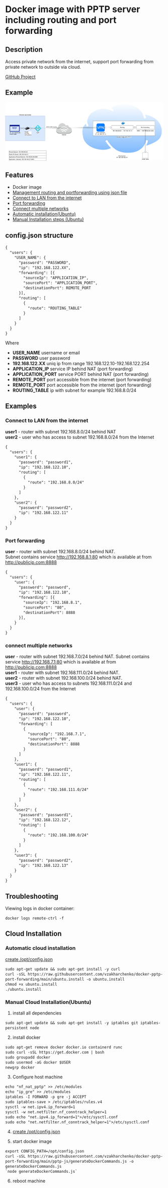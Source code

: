 # Docker image with PPTP server including routing and port forwarding

## Description
Access private network from the internet, support port forwarding from private network to outside via cloud.  
  
[GitHub Project](https://github.com/vzakharchenko/docker-pptp-port-forwarding)
  
## Example
![](https://github.com/vzakharchenko/docker-pptp-port-forwarding/blob/main/img/pptpWithRouting.png?raw=true)


## Features
 - Docker image
 - [Management routing  and portforwarding using json file](#configjson-structure) 
 - [Connect to LAN from the internet](#connect-to-lan-from-the--internet)  
 - [Port forwarding](#port-forwarding)  
 - [Connect multiple networks](#connect-multiple-networks)  
 - [Automatic installation(Ubuntu)](#automatic-cloud-installation)  
 - [Manual Installation steps (Ubuntu)](#manual-cloud-installationubuntu) 

## config.json structure

```
{
  "users": {
    "USER_NAME": {
      "password": "PASSWORD",
      "ip": "192.168.122.XX",
      "forwarding": [{
        "sourceIp": "APPLICATION_IP",
        "sourcePort": "APPLICATION_PORT",
        "destinationPort": REMOTE_PORT
      }],
      "routing": [
        {
          "route": "ROUTING_TABLE"
        }
      ]
    }
  }
}
```
Where
- **USER_NAME** username or email  
- **PASSWORD** user password  
- **192.168.122.XX** uniq ip from range 192.168.122.10-192.168.122.254  
- **APPLICATION_IP** service IP behind NAT (port forwarding)  
- **APPLICATION_PORT** service PORT behind NAT (port forwarding)  
- **REMOTE_PORT**  port accessible from the internet (port forwarding)  
- **REMOTE_PORT**  port accessible from the internet (port forwarding)  
- **ROUTING_TABLE**  ip with subnet for example 192.168.8.0/24  

## Examples

### Connect to LAN from the  internet
**user1** - router with subnet 192.168.8.0/24 behind NAT  
**user2** - user who has access to subnet 192.168.8.0/24 from the Internet  
```
{
  "users": {
    "user1": {
      "password": "password1",
      "ip": "192.168.122.10",
      "routing": [
        {
          "route": "192.168.8.0/24"
        }
      ]
    },
    "user2": {
      "password": "password2",
      "ip": "192.168.122.11"
    }
  }
}
```

### Port forwarding
**user** - router with subnet 192.168.8.0/24 behind NAT.  
Subnet contains service http://192.168.8.1:80 which is available at from http://publicip.com:8888  

```
{
  "users": {
    "user": {
      "password": "password",
      "ip": "192.168.122.10",
      "forwarding": [{
        "sourceIp": "192.168.8.1",
        "sourcePort": "80",
        "destinationPort": 8888
      }],
    }
  }
}
```
### connect multiple networks
**user** - router with subnet 192.168.7.0/24 behind NAT. Subnet contains service http://192.168.7.1:80 which is available at from http://publicip.com:8888  
**user1** - router with subnet 192.168.111.0/24 behind NAT.  
**user2** - router with subnet 192.168.100.0/24 behind NAT.  
**user3** - user who has access to subnets 192.168.111.0/24 and 192.168.100.0/24 from the Internet  
```
{
  "users": {
    "user": {
      "password": "password",
      "ip": "192.168.122.10",
      "forwarding": [
        {
          "sourceIp": "192.168.7.1",
          "sourcePort": "80",
          "destinationPort": 8888
        }
      ]
    },
    "user1": {
      "password": "password1",
      "ip": "192.168.122.11",
      "routing": [
        {
          "route": "192.168.111.0/24"
        }
      ]
    },
    "user2": {
      "password": "password1",
      "ip": "192.168.122.12",
      "routing": [
        {
          "route": "192.168.100.0/24"
        }
      ]
    },
    "user3": {
      "password": "password2",
      "ip": "192.168.122.13"
    }
  }
}
```


## Troubleshooting
Viewing logs in docker container:
```
docker logs remote-ctrl -f
```

## Cloud Installation
### Automatic cloud installation
[create /opt/config.json](#configjson-structure)  
```
sudo apt-get update && sudo apt-get install -y curl
curl -sSL https://raw.githubusercontent.com/vzakharchenko/docker-pptp-port-forwarding/main/ubuntu.install -o ubuntu.install
chmod +x ubuntu.install
./ubuntu.install
```

### Manual Cloud Installation(Ubuntu)

1. install all dependencies
```
sudo apt-get update && sudo apt-get install -y iptables git iptables-persistent node
```
2. install docker
```
sudo apt-get remove docker docker.io containerd runc
sudo curl -sSL https://get.docker.com | bash
sudo groupadd docker
sudo usermod -aG docker $USER
newgrp docker
```

3. Configure host machine
```
echo "nf_nat_pptp" >> /etc/modules
echo "ip_gre" >> /etc/modules
iptables -I FORWARD -p gre -j ACCEPT
sudo iptables-save > /etc/iptables/rules.v4
sysctl -w net.ipv4.ip_forward=1
sysctl -w net.netfilter.nf_conntrack_helper=1
sudo echo "net.ipv4.ip_forward=1">/etc/sysctl.conf
sudo echo "net.netfilter.nf_conntrack_helper=1">/etc/sysctl.conf
```
4. [create /opt/config.json](#configjson-structure)  

5. start docker image

```
export CONFIG_PATH=/opt/config.json
curl -sSL https://raw.githubusercontent.com/vzakharchenko/docker-pptp-port-forwarding/main/pptp-js/generateDockerCommands.js -o generateDockerCommands.js
`node generateDockerCommands.js`
```
6. reboot machine
